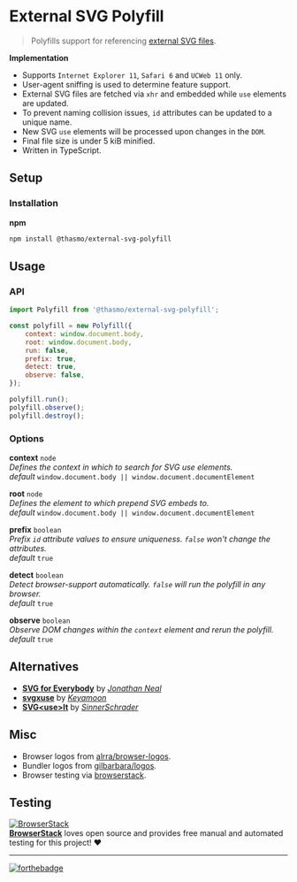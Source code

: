 # External SVG Polyfill
> Polyfills support for referencing [external SVG files](https://css-tricks.com/svg-use-external-source/).

**Implementation**
* Supports `Internet Explorer 11`, `Safari 6` and `UCWeb 11` only.
* User-agent sniffing is used to determine feature support.
* External SVG files are fetched via `xhr` and embedded while `use` elements are updated.
* To prevent naming collision issues, `id` attributes can be updated to a unique name.
* New SVG `use` elements will be processed upon changes in the `DOM`.
* Final file size is under 5 kiB minified.
* Written in TypeScript.

## Setup

### Installation

**npm**
```sh
npm install @thasmo/external-svg-polyfill
```

## Usage

### API
```js
import Polyfill from '@thasmo/external-svg-polyfill';

const polyfill = new Polyfill({
    context: window.document.body,
    root: window.document.body,
    run: false,
    prefix: true,
    detect: true,
    observe: false,
});

polyfill.run();
polyfill.observe();
polyfill.destroy();
```

### Options

**context** `node`  
*Defines the context in which to search for SVG use elements.*  
*default* `window.document.body || window.document.documentElement`

**root** `node`  
*Defines the element to which prepend SVG embeds to.*  
*default* `window.document.body || window.document.documentElement`

**prefix** `boolean`  
*Prefix `id` attribute values to ensure uniqueness. `false` won't change the attributes.*  
*default* `true`

**detect** `boolean`  
*Detect browser-support automatically. `false` will run the polyfill in any browser.*  
*default* `true`

**observe** `boolean`  
*Observe DOM changes within the `context` element and rerun the polyfill.*  
*default* `true`

## Alternatives

* [**SVG for Everybody**](https://github.com/jonathantneal/svg4everybody) by [*Jonathan Neal*](https://github.com/jonathantneal)
* [**svgxuse**](https://github.com/Keyamoon/svgxuse) by [*Keyamoon*](https://github.com/Keyamoon)
* [**SVG\<use\>It**](https://github.com/sinnerschrader/svg-use-it) by [*SinnerSchrader*](https://github.com/sinnerschrader)

## Misc

* Browser logos from [alrra/browser-logos](https://github.com/alrra/browser-logos).
* Bundler logos from [gilbarbara/logos](https://github.com/gilbarbara/logos).
* Browser testing via [browserstack](https://github.com/browserstack).

## Testing

[![BrowserStack](https://www.browserstack.com/images/mail/browserstack-logo-footer.png)](https://www.browserstack.com/)  
[**BrowserStack**](https://www.browserstack.com/) loves open source and provides free manual and automated testing for this project! ❤️

---

[![forthebadge](https://forthebadge.com/images/badges/built-with-love.svg)](http://forthebadge.com)
